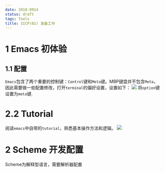 ```yaml
---
date: 2018-0914
status: draft
tags: Tools
title: SICP(01) 准备工作
---
```

# 1 Emacs 初体验
## 1.1 配置
`Emacs`包含了两个重要的控制键：`Control`键和`Meta`键。MBP键盘并不包含`Meta`，因此需要做一些配置修改，打开`terminal`的偏好设置，设置如下：
![](./_image/meta.jpg)
将`option`键设置为`meta`键.
# 2.2 Tutorial
阅读`emacs`中自带的`tutorial`，熟悉基本操作方法和逻辑。
![](./_image/Emacs.png)
# 2 Scheme 开发配置
Scheme为解释型语言，需要解析器配置